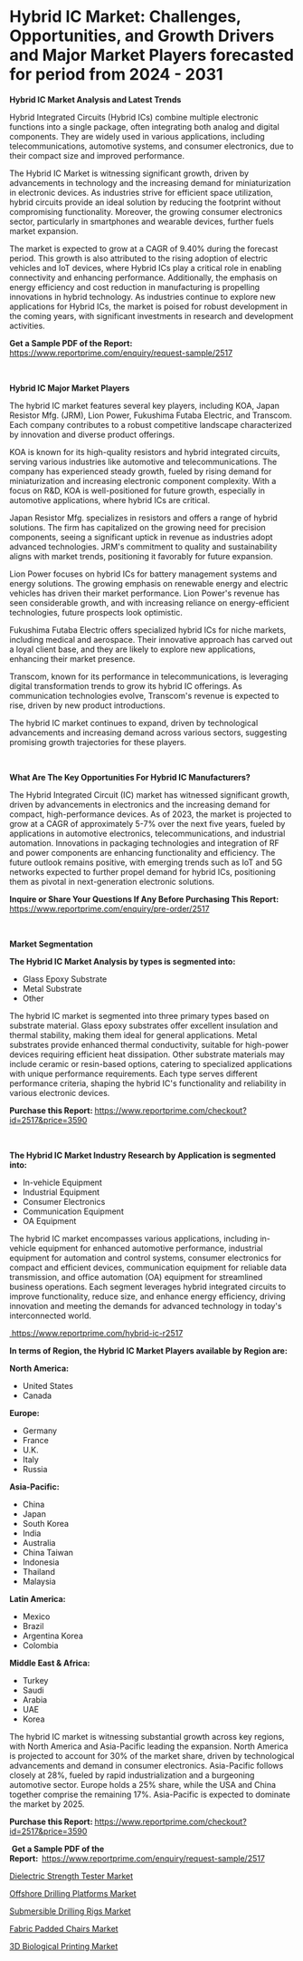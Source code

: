 <p><h1>Hybrid IC Market: Challenges, Opportunities, and Growth Drivers and Major Market Players forecasted for period from 2024 - 2031</h1></p><p><strong>Hybrid IC Market Analysis and Latest Trends</strong></p>
<p><p>Hybrid Integrated Circuits (Hybrid ICs) combine multiple electronic functions into a single package, often integrating both analog and digital components. They are widely used in various applications, including telecommunications, automotive systems, and consumer electronics, due to their compact size and improved performance.</p><p>The Hybrid IC Market is witnessing significant growth, driven by advancements in technology and the increasing demand for miniaturization in electronic devices. As industries strive for efficient space utilization, hybrid circuits provide an ideal solution by reducing the footprint without compromising functionality. Moreover, the growing consumer electronics sector, particularly in smartphones and wearable devices, further fuels market expansion.</p><p>The market is expected to grow at a CAGR of 9.40% during the forecast period. This growth is also attributed to the rising adoption of electric vehicles and IoT devices, where Hybrid ICs play a critical role in enabling connectivity and enhancing performance. Additionally, the emphasis on energy efficiency and cost reduction in manufacturing is propelling innovations in hybrid technology. As industries continue to explore new applications for Hybrid ICs, the market is poised for robust development in the coming years, with significant investments in research and development activities.</p></p>
<p><strong>Get a Sample PDF of the Report:&nbsp;</strong> <a href="https://www.reportprime.com/enquiry/request-sample/2517">https://www.reportprime.com/enquiry/request-sample/2517</a></p>
<p>&nbsp;</p>
<p><strong>Hybrid IC Major Market Players</strong></p>
<p><p>The hybrid IC market features several key players, including KOA, Japan Resistor Mfg. (JRM), Lion Power, Fukushima Futaba Electric, and Transcom. Each company contributes to a robust competitive landscape characterized by innovation and diverse product offerings.</p><p>KOA is known for its high-quality resistors and hybrid integrated circuits, serving various industries like automotive and telecommunications. The company has experienced steady growth, fueled by rising demand for miniaturization and increasing electronic component complexity. With a focus on R&D, KOA is well-positioned for future growth, especially in automotive applications, where hybrid ICs are critical.</p><p>Japan Resistor Mfg. specializes in resistors and offers a range of hybrid solutions. The firm has capitalized on the growing need for precision components, seeing a significant uptick in revenue as industries adopt advanced technologies. JRM's commitment to quality and sustainability aligns with market trends, positioning it favorably for future expansion.</p><p>Lion Power focuses on hybrid ICs for battery management systems and energy solutions. The growing emphasis on renewable energy and electric vehicles has driven their market performance. Lion Power's revenue has seen considerable growth, and with increasing reliance on energy-efficient technologies, future prospects look optimistic.</p><p>Fukushima Futaba Electric offers specialized hybrid ICs for niche markets, including medical and aerospace. Their innovative approach has carved out a loyal client base, and they are likely to explore new applications, enhancing their market presence.</p><p>Transcom, known for its performance in telecommunications, is leveraging digital transformation trends to grow its hybrid IC offerings. As communication technologies evolve, Transcom's revenue is expected to rise, driven by new product introductions.</p><p>The hybrid IC market continues to expand, driven by technological advancements and increasing demand across various sectors, suggesting promising growth trajectories for these players.</p></p>
<p>&nbsp;</p>
<p><strong>What Are The Key Opportunities For Hybrid IC Manufacturers?</strong></p>
<p><p>The Hybrid Integrated Circuit (IC) market has witnessed significant growth, driven by advancements in electronics and the increasing demand for compact, high-performance devices. As of 2023, the market is projected to grow at a CAGR of approximately 5-7% over the next five years, fueled by applications in automotive electronics, telecommunications, and industrial automation. Innovations in packaging technologies and integration of RF and power components are enhancing functionality and efficiency. The future outlook remains positive, with emerging trends such as IoT and 5G networks expected to further propel demand for hybrid ICs, positioning them as pivotal in next-generation electronic solutions.</p></p>
<p><strong>Inquire or Share Your Questions If Any Before Purchasing This Report:</strong> <a href="https://www.reportprime.com/enquiry/pre-order/2517">https://www.reportprime.com/enquiry/pre-order/2517</a></p>
<p>&nbsp;</p>
<p><strong>Market Segmentation</strong></p>
<p><strong>The Hybrid IC Market Analysis by types is segmented into:</strong></p>
<p><ul><li>Glass Epoxy Substrate</li><li>Metal Substrate</li><li>Other</li></ul></p>
<p><p>The hybrid IC market is segmented into three primary types based on substrate material. Glass epoxy substrates offer excellent insulation and thermal stability, making them ideal for general applications. Metal substrates provide enhanced thermal conductivity, suitable for high-power devices requiring efficient heat dissipation. Other substrate materials may include ceramic or resin-based options, catering to specialized applications with unique performance requirements. Each type serves different performance criteria, shaping the hybrid IC's functionality and reliability in various electronic devices.</p></p>
<p><strong>Purchase this Report:&nbsp;</strong><a href="https://www.reportprime.com/checkout?id=2517&price=3590">https://www.reportprime.com/checkout?id=2517&price=3590</a></p>
<p>&nbsp;</p>
<p><strong>The Hybrid IC Market Industry Research by Application is segmented into:</strong></p>
<p><ul><li>In-vehicle Equipment</li><li>Industrial Equipment</li><li>Consumer Electronics</li><li>Communication Equipment</li><li>OA Equipment</li></ul></p>
<p><p>The hybrid IC market encompasses various applications, including in-vehicle equipment for enhanced automotive performance, industrial equipment for automation and control systems, consumer electronics for compact and efficient devices, communication equipment for reliable data transmission, and office automation (OA) equipment for streamlined business operations. Each segment leverages hybrid integrated circuits to improve functionality, reduce size, and enhance energy efficiency, driving innovation and meeting the demands for advanced technology in today's interconnected world.</p></p>
<p><a href="https://www.reportprime.com/hybrid-ic-r2517">&nbsp;https://www.reportprime.com/hybrid-ic-r2517</a></p>
<p><strong>In terms of Region, the Hybrid IC Market Players available by Region are:</strong></p>
<p>
    <p> <strong> North America: </strong>
        <ul>
            <li>United States</li>
            <li>Canada</li>
        </ul>
        </p> 
    <p> <strong> Europe: </strong>
        <ul>
            <li>Germany</li>
            <li>France</li>
            <li>U.K.</li>
            <li>Italy</li>
            <li>Russia</li>
        </ul>
        </p> 
    <p> <strong> Asia-Pacific: </strong>
        <ul>
            <li>China</li>
            <li>Japan</li>
            <li>South Korea</li>
            <li>India</li>
            <li>Australia</li>
            <li>China Taiwan</li>
            <li>Indonesia</li>
            <li>Thailand</li>
            <li>Malaysia</li>
        </ul>
        </p> 
    <p> <strong> Latin America: </strong>
        <ul>
            <li>Mexico</li>
            <li>Brazil</li>
            <li>Argentina Korea</li>
            <li>Colombia</li>
        </ul>
        </p> 
    <p> <strong> Middle East & Africa: </strong>
        <ul>
            <li>Turkey</li>
            <li>Saudi</li>
            <li>Arabia</li>
            <li>UAE</li>
            <li>Korea</li>
        </ul>
    </p>
    </p>
<p><p>The hybrid IC market is witnessing substantial growth across key regions, with North America and Asia-Pacific leading the expansion. North America is projected to account for 30% of the market share, driven by technological advancements and demand in consumer electronics. Asia-Pacific follows closely at 28%, fueled by rapid industrialization and a burgeoning automotive sector. Europe holds a 25% share, while the USA and China together comprise the remaining 17%. Asia-Pacific is expected to dominate the market by 2025.</p></p>
<p><strong>Purchase this Report: </strong><a href="https://www.reportprime.com/checkout?id=2517&price=3590">https://www.reportprime.com/checkout?id=2517&price=3590</a></p>
<p>&nbsp;<strong>Get a Sample PDF of the Report:&nbsp;&nbsp;</strong><a href="https://www.reportprime.com/enquiry/request-sample/2517">https://www.reportprime.com/enquiry/request-sample/2517</a></p>
<p><strong></strong></p>
<p><p><a href="https://github.com/mahnoor2003/Market-Research-Report-List-6/blob/main/dielectric-strength-tester-market.md">Dielectric Strength Tester Market</a></p><p><a href="https://www.linkedin.com/pulse/global-offshore-drilling-platforms-market-size-expected-reach-z5cle?trackingId=xKqamVcNQsmG%2BHBSP%2BscTg%3D%3D">Offshore Drilling Platforms Market</a></p><p><a href="https://www.linkedin.com/pulse/submersible-drilling-rigs-industry-sector-market-dynamics-mdjje?trackingId=d0Ymgku7R12KHRZOiWrWyQ%3D%3D">Submersible Drilling Rigs Market</a></p><p><a href="https://medium.com/@sean.peake0978/fabric-padded-chairs-market-trends-and-analysis-opportunities-and-challenges-for-future-growth-e0872c2981a0">Fabric Padded Chairs Market</a></p><p><a href="https://issuu.com/reportprime-2/docs/3d-biological-printing-market-size-_779440b6579542">3D Biological Printing Market</a></p></p>